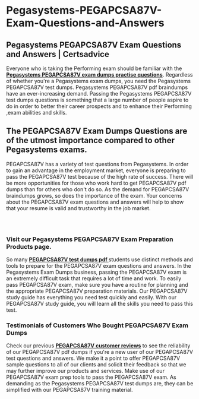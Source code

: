 # Pegasystems-PEGAPCSA87V-Exam-Questions-and-Answers
<h2><strong>Pegasystems PEGAPCSA87V Exam Questions and Answers | Certsadvice</strong></h2> <p>Everyone who is taking the Performing exam should be familiar with the <a href="http://www.certsadvice.com/pegasystems/pegapcsa87v-practice-questions"><strong>Pegasystems PEGAPCSA87V exam dumps practise questions</strong></a>. Regardless of whether you&#39;re a Pegasystems exam dumps, you need the Pegasystems PEGAPCSA87V test dumps. Pegasystems PEGAPCSA87V pdf braindumps have an ever-increasing demand. Passing the Pegasystems PEGAPCSA87V test dumps questions is something that a large number of people aspire to do in order to better their career prospects and to enhance their Performing ,exam abilities and skills.</p> <h2><strong>The PEGAPCSA87V Exam Dumps Questions are of the utmost importance compared to other Pegasystems exams.</strong></h2> <p>PEGAPCSA87V has a variety of test questions from Pegasystems. In order to gain an advantage in the employment market, everyone is preparing to pass the PEGAPCSA87V test because of the high rate of success. There will be more opportunities for those who work hard to get PEGAPCSA87V pdf dumps than for others who don&#39;t do so. As the demand for PEGAPCSA87V braindumps grows, so does the importance of the exam. Your concerns about the PEGAPCSA87V exam questions and answers will help to show that your resume is valid and trustworthy in the job market.</p> <p><a href="http://www.certsadvice.com/pegasystems/pegapcsa87v-practice-questions" style="display: block; padding: 1em 0; text-align: center; "><img alt="" src="https://1.bp.blogspot.com/-RUOr8Wn-CRk/YUYAxC8kcHI/AAAAAAAAAnw/F7BbdI3tw8QDj5z8iX0vQAioQzKiUxduwCLcBGAsYHQ/s0/unnamed.jpg" /></a></p> <h3><strong>Visit our Pegasystems PEGAPCSA87V Exam Preparation Products page.</strong></h3> <p>So many <a href="http://www.certsadvice.com/pegasystems/pegapcsa87v-practice-questions"><strong>PEGAPCSA87V test dumps pdf </strong></a>students use distinct methods and tools to prepare for the PEGAPCSA87V exam questions and answers. In the Pegasystems Exam Dumps business, passing the PEGAPCSA87V exam is an extremely difficult task that requires a lot of time and work. To easily pass PEGAPCSA87V exam, make sure you have a routine for planning and the appropriate PEGAPCSA87V preparation materials. Our PEGAPCSA87V study guide has everything you need test quickly and easily. With our PEGAPCSA87V study guide, you will learn all the skills you need to pass this test.</p> <h3><strong>Testimonials of Customers Who Bought PEGAPCSA87V Exam Dumps</strong></h3> <p>Check our previous <a href="http://www.certsadvice.com/pegasystems/pegapcsa87v-practice-questions"><strong>PEGAPCSA87V customer reviews</strong></a> to see the reliability of our PEGAPCSA87V pdf dumps if you&#39;re a new user of our PEGAPCSA87V test questions and answers. We make it a point to offer PEGAPCSA87V sample questions to all of our clients and solicit their feedback so that we may further improve our products and services. Make use of our PEGAPCSA87V exam prep tools to pass the PEGAPCSA87V exam. As demanding as the Pegasystems PEGAPCSA87V test dumps are, they can be simplified with our PEGAPCSA87V training material.</p>
